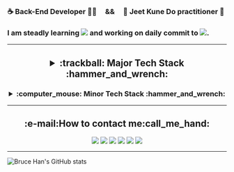 ### :coffee: Back-End Developer :man_technologist:  &nbsp;&nbsp;&nbsp;  &&  &nbsp;&nbsp;&nbsp;   :martial_arts_uniform: Jeet Kune Do practitioner :boxing_glove:
### I am steadly learning <img src="https://img.shields.io/badge/Spring-6DB33F?style=flat-square&logo=Spring&logoColor=white"/> and working on daily commit to <img src="https://img.shields.io/badge/GitHub-181717?style=flat-square&logo=GitHub&logoColor=white"/>.
<!-- Following the words of Master Bruce Lee, I am trying not only to learn, but also to apply.
 I love to grow up together:people_holding_hands:. -->
<hr>

<div align='center'>
  <h2>
    <details>
      <summary>:trackball: Major Tech Stack :hammer_and_wrench:</summary>
      <p>
        <div>
          <img src="https://img.shields.io/badge/Java-007396?style=flat-square&logo=Java&logoColor=white"/> &nbsp
        </div>
      </p>
      <p>
        <div>
          <img src="https://img.shields.io/badge/Spring-6DB33F?style=flat-square&logo=Spring&logoColor=white"/> &nbsp
          <img src="https://img.shields.io/badge/Spring%20Boot-6DB33F?style=flat-square&logo=SpringBoot&logoColor=white"/> &nbsp
          <img src="https://img.shields.io/badge/Spring%20Security-6DB33F?style=flat-square&logo=SpringSecurity&logoColor=white"/> &nbsp
        </div>
      </p>
      <p>
        <div>
          <img src="https://img.shields.io/badge/JPA-FFFFFF?style=flat-square&logo=JPA&logoColor=black"/> &nbsp
        </div>
      </p>
      <p>
        <div>
          <img src="https://img.shields.io/badge/JUnit5-25A162?style=flat-square&logo=JUnit5&logoColor=white"/> &nbsp
        </div>
      </p>
      <p>
        <div>
          <img src="https://img.shields.io/badge/Gradle-02303A?style=flat-square&logo=Gradle&logoColor=black"/> &nbsp
          <img src="https://img.shields.io/badge/Maven-C71A36?style=flat-square&logo=ApacheMaven&logoColor=black"/> &nbsp
        </div>
      </p>
      <p>
        <div>
          <img src="https://img.shields.io/badge/Eclipse%20IDE-2C2255?style=flat-square&logo=EclipseIDE&logoColor=white"/> &nbsp
          <img src="https://img.shields.io/badge/IntelliJ%20IDEA-FFFFFF?style=flat-square&logo=IntelliJIDEA&logoColor=black"/> &nbsp
          <img src="https://img.shields.io/badge/Visual%20Studio%20Code-007ACC?style=flat-square&logo=VisualStudioCode&logoColor=black"/> &nbsp
          <img src="https://img.shields.io/badge/Vim-019733?style=flat-square&logo=Vim&logoColor=black"/> &nbsp
        </div>
      </p>
      <hr>
      <p>
        <div>
          <img src="https://img.shields.io/badge/Amazon%20AWS-232F3E?style=flat-square&logo=Amazon%20AWS&logoColor=black"/> &nbsp
        </div>
      </p>
      <p>
        <div>
          <img src="https://img.shields.io/badge/MySQL-4479A1?style=flat-square&logo=MySQL&logoColor=black"/> &nbsp
          <img src="https://img.shields.io/badge/MariaDB-003545?style=flat-square&logo=MariaDB&logoColor=black"/> &nbsp
          <img src="https://img.shields.io/badge/Oracle-F80000?style=flat-square&logo=Oracle&logoColor=black"/> &nbsp
        </div>
      </p>
      <p>
        <div>
          <img src="https://img.shields.io/badge/Travis%20CI-3EAAAF?style=flat-square&logo=Travis%20CI&logoColor=black"/> &nbsp
        </div>
      </p>
      <p>
        <div>
          <img src="https://img.shields.io/badge/Apache%20Tomcat-F8DC75?style=flat-square&logo=ApacheTomcat&logoColor=black"/> &nbsp
        </div>
      </p>
      <hr>
      <p>
        <div>
          <img src="https://img.shields.io/badge/Thymeleaf-005F0F?style=flat-square&logo=Thymeleaf&logoColor=black"/> &nbsp
    <img src="https://img.shields.io/badge/Mustache-981E32?style=flat-square&logo=Mustache&logoColor=black"/> &nbsp
        </div>
      </p>
      <hr>
      <p>
        <div>
          <img src="https://img.shields.io/badge/Git-F05032?style=flat-square&logo=Git&logoColor=black"/> &nbsp
          <img src="https://img.shields.io/badge/GitHub-181717?style=flat-square&logo=GitHub&logoColor=white"/> &nbsp
          <img src="https://img.shields.io/badge/Bitbucket-0052CC?style=flat-square&logo=Bitbucket&logoColor=black"/> &nbsp
          <img src="https://img.shields.io/badge/Sourcetree-0052CC?style=flat-square&logo=Sourcetree&logoColor=black"/> &nbsp
          <img src="https://img.shields.io/badge/Swagger-85EA2D?style=flat-square&logo=Swagger&logoColor=black"/> &nbsp
        </div>
      </p>
    </details>
  </h2>
</div>

<div align='center'>
  <h3>
    <details>
      <summary>:computer_mouse: Minor Tech Stack :hammer_and_wrench:</summary>
      <p>
        <div>
          <img src="https://img.shields.io/badge/Node.js-339933?style=flat-square&logo=Node.js&logoColor=white"/> &nbsp
        </div>
      </p>
      <p>
        <div>
          <img src="https://img.shields.io/badge/Express-000000?style=flat-square&logo=Express&logoColor=white"/> &nbsp
          <img src="https://img.shields.io/badge/Koa-33333D?style=flat-square&logo=Koa&logoColor=white"/> &nbsp
        </div>
      </p>
      <p>
        <div>
          <img src="https://img.shields.io/badge/Sequelize-52B0E7?style=flat-square&logo=Sequelize&logoColor=black"/> &nbsp
        </div>
      </p>
      <hr>
      <p>
        <div>
          <img src="https://img.shields.io/badge/MongoDB-47A248?style=flat-square&logo=MongoDB&logoColor=black"/> &nbsp
        </div>
      </p>
      <hr>
      <p>
        <div>
          <img src="https://img.shields.io/badge/HTML5-E34F26?style=flat-square&logo=HTML5&logoColor=black"/> &nbsp
          <img src="https://img.shields.io/badge/CSS3-1572B6?style=flat-square&logo=CSS3&logoColor=black"/> &nbsp
          <img src="https://img.shields.io/badge/Bootstrap-7952B3?style=flat-square&logo=Bootstrap&logoColor=white"/> &nbsp
          <img src="https://img.shields.io/badge/JavaScript-F7DF1E?style=flat-square&logo=JavaScript&logoColor=black"/> &nbsp
        </div>
      </p>
    </details>
  </h3>
</div>

<hr>

<h2 align="center"><b>:e-mail:How to contact me:call_me_hand:</b></h2>
<p align="center">
  <a href="mailto:intrager@naver.com"><img src="https://img.shields.io/badge/Naver%20mail-03C75A?style=flat-square&logo=Naver&logoColor=white"/></a>
  <a href="mailto:intragerhan@gmail.com"><img src="https://img.shields.io/badge/Gmail-EA4335?style=flat-square&logo=Gmail&logoColor=white"/></a>
  <a href="https://velog.io/@brucehan"><img src="https://img.shields.io/badge/Velog-20C997?style=flat-square&logo=Velog&logoColor=white"/></a>
  <a href="https://www.facebook.com/hanjeongsoo"><img src="https://img.shields.io/badge/Facebook-1877F2?style=flat-square&logo=Facebook&logoColor=white"/></a>
  <a href="https://www.linkedin.com/in/%EC%A0%95%EC%88%98-%ED%95%9C-7b8802230"><img src="https://img.shields.io/badge/LinkedIn-0A66C2?style=flat-square&logo=LinkedIn&logoColor=white"/></a>
<!--   <a href="https://brucehan.tistory.com/"><img src="https://img.shields.io/badge/Tistory-181A1D?style=flat-square&logo=Tistory&logoColor=white"/></a>
  <a href="https://brunch.co.kr/@3e8a6ea6e0604ba"><img src="https://img.shields.io/badge/Brunch-343434?style=flat-square&logo=Brunch&logoColor=white"/></a> -->
  <a href="https://www.instagram.com/bruce_h_/"><img src="https://img.shields.io/badge/Instagram-E4405F?style=flat-square&logo=Instagram&logoColor=white"/></a>
</p>

<hr>

![Bruce Han's GitHub stats](https://github-readme-stats.vercel.app/api?username=intrager&show_icons=true&theme=radical&include_all_commits=false&align=center)


